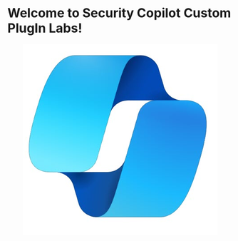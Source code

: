 # Welcome to Security Copilot Custom PlugIn Labs!

<p align="center">
<img src="./Images/SecCopilotlogo.jpg?raw=true">
</p>